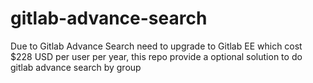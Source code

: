 # gitlab-advance-search
Due to Gitlab Advance Search need to upgrade to Gitlab EE which cost $228 USD per user per year, this repo provide a optional solution to do gitlab advance search by group
